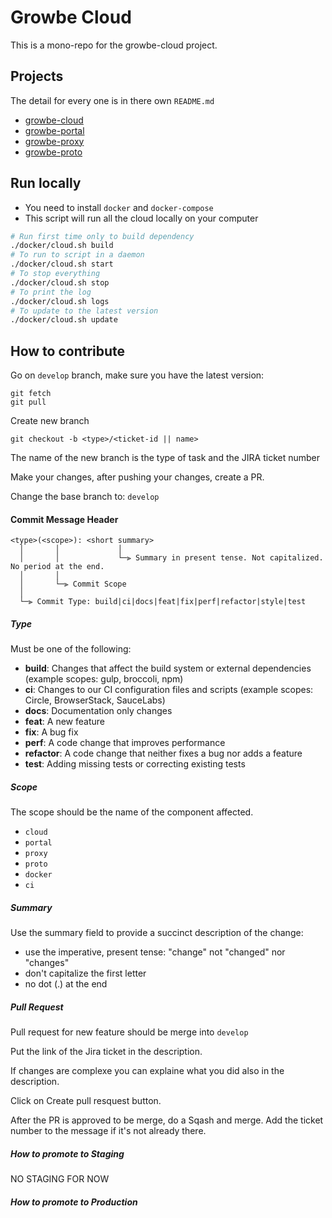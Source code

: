 # Growbe Cloud


This is a mono-repo for the growbe-cloud project.



## Projects

The detail for every one is in there own `README.md`

* [growbe-cloud](growbe-cloud/README.md)
* [growbe-portal](growbe-portal/README.md)
* [growbe-proxy](growbe-proxy/README.md)
* [growbe-proto](proto/README.md)

## Run locally

* You need to install `docker` and `docker-compose`
* This script will run all the cloud locally on your computer

```bash
# Run first time only to build dependency
./docker/cloud.sh build
# To run to script in a daemon
./docker/cloud.sh start
# To stop everything
./docker/cloud.sh stop
# To print the log
./docker/cloud.sh logs
# To update to the latest version
./docker/cloud.sh update
```

## How to contribute

Go on `develop` branch, make sure you have the latest version:

```shell
git fetch
git pull
```

Create new branch

```shell
git checkout -b <type>/<ticket-id || name>
```

The name of the new branch is the type of task and the JIRA ticket number

Make your changes, after pushing your changes, create a PR.

Change the base branch to: `develop`

#### Commit Message Header

```
<type>(<scope>): <short summary>
  │       │             │
  │       │             └─⫸ Summary in present tense. Not capitalized. No period at the end.
  │       │
  │       └─⫸ Commit Scope
  │
  └─⫸ Commit Type: build|ci|docs|feat|fix|perf|refactor|style|test
```


##### Type

Must be one of the following:

- **build**: Changes that affect the build system or external dependencies (example scopes: gulp, broccoli, npm)
- **ci**: Changes to our CI configuration files and scripts (example scopes: Circle, BrowserStack, SauceLabs)
- **docs**: Documentation only changes
- **feat**: A new feature
- **fix**: A bug fix
- **perf**: A code change that improves performance
- **refactor**: A code change that neither fixes a bug nor adds a feature
- **test**: Adding missing tests or correcting existing tests

##### Scope

The scope should be the name of the component affected.

* `cloud`
* `portal`
* `proxy`
* `proto`
* `docker`
* `ci`

##### Summary

Use the summary field to provide a succinct description of the change:

* use the imperative, present tense: "change" not "changed" nor "changes"
* don't capitalize the first letter
* no dot (.) at the end

##### Pull Request

Pull request for new feature should be merge into `develop`

Put the link of the Jira ticket in the description.

If changes are complexe you can explaine what you did also in the description.

Click on Create pull resquest button.

After the PR is approved to be merge, do a Sqash and merge. Add the ticket number to the message if it's not already there.

##### How to promote to Staging

NO STAGING FOR NOW

##### How to promote to Production





